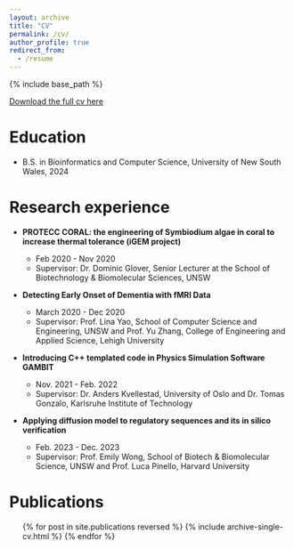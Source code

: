 ```yaml
---
layout: archive
title: "CV"
permalink: /cv/
author_profile: true
redirect_from:
  - /resume
---
```


{% include base_path %}

[Download the full cv here](http://zelunli.github.io/files/zli_cv.pdf)

Education
======
* B.S. in Bioinformatics and Computer Science, University of New South Wales, 2024

Research experience
======
<!-- * Investigation of BAM15 as a Protective Agent for Islet Transplant
  * Feb 2020 - May 2020
  * Supervisor: Dr. Frances Byrne, Senior Lecturer at the School of Biotechnology & Biomolecular Sciences, UNSW -->

* **PROTECC CORAL: the engineering of Symbiodium algae in coral to increase thermal tolerance (iGEM project)**
  * Feb 2020 - Nov 2020
  * Supervisor: Dr. Dominic Glover, Senior Lecturer at the School of Biotechnology & Biomolecular Sciences, UNSW

* **Detecting Early Onset of Dementia with fMRI Data**
  * March 2020 - Dec 2020
  * Supervisor: Prof. Lina Yao, School of Computer Science and Engineering, UNSW and Prof. Yu Zhang, College of Engineering and Applied Science, Lehigh University

* **Introducing C++ templated code in Physics Simulation Software GAMBIT**
  * Nov. 2021 - Feb. 2022
  * Supervisor: Dr. Anders Kvellestad, University of Oslo and Dr. Tomas Gonzalo, Karlsruhe Institute of Technology

* **Applying diffusion model to regulatory sequences and its in silico verification**
  * Feb. 2023 - Dec. 2023
  * Supervisor: Prof. Emily Wong, School of Biotech & Biomolecular Science, UNSW and Prof. Luca Pinello, Harvard University

<!-- Skills
======
* Skill 1
* Skill 2
  * Sub-skill 2.1`
  * Sub-skill 2.2
  * Sub-skill 2.3
* Skill 3 -->

Publications
======
  <ul>{% for post in site.publications reversed %}
    {% include archive-single-cv.html %}
  {% endfor %}</ul>
  
<!-- Talks
======
  <ul>{% for post in site.talks reversed %}
    {% include archive-single-talk-cv.html  %}
  {% endfor %}</ul> -->
  
<!-- Teaching
======
  <ul>{% for post in site.teaching reversed %}
    {% include archive-single-cv.html %}
  {% endfor %}</ul> -->
  
<!-- Service and leadership
======
* Currently signed in to 43 different slack teams -->

